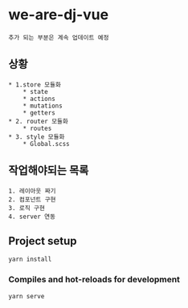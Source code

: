 # we-are-dj-vue

```
추가 되는 부분은 계속 업데이트 예정
```

## 상황

```
* 1.store 모듈화
    * state
    * actions
    * mutations
    * getters
* 2. router 모듈화
    * routes
* 3. style 모듈화
    * Global.scss
```

## 작업해야되는 목록

```
1. 레이아웃 짜기
2. 컴포넌트 구현
3. 로직 구현
4. server 연동
```

## Project setup

```
yarn install
```

### Compiles and hot-reloads for development

```
yarn serve
```
